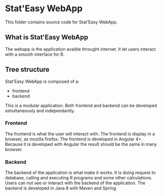 # Stat'Easy WebApp

This folder contains source code for Stat'Easy WebApp.

## What is Stat'Easy WebApp

The webapp is the application avaible throught internet.
It let users interact with a smooth interface for R.

## Tree structure

Stat'Easy WebApp is composed of a:
  - frontend 
  - backend

This is a modular application.
Both frontend and backend can be developed simultaneously and independantly.

### Frontend

The frontend is what the user will interact with.
The frontend is display in a browser, as mozilla firefox.
The frontend is developed in Angular 4+.
Because it is developed with Angular the result should be the same in many browser.

### Backend

The backend of the application is what make it works.
It is doing request to database, calling and executing R programs and some other calculations.
Users can not see or interact with the backend of the application.
The backend is developed in Java 8 with Maven and Spring.
